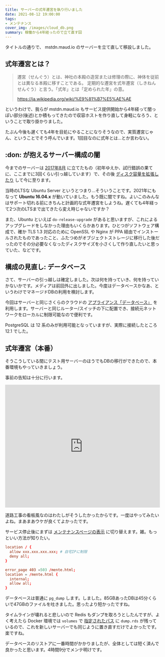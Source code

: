 ```yaml
---
title: サーバーの式年遷宮を執り行いました
date: 2021-08-12 19:00:00
tags:
- メンテナンス
cover_img: /images/cloud_db.png
summary: 稼働から4年経ったので立て直す回
---
```


タイトルの通りで、 mstdn.maud.io のサーバーを立て直して移設しました。

## 式年遷宮とは？

> 遷宮（せんぐう）とは、神社の本殿の造営または修理の際に、神体を従前とは異なる本殿に移すことである。
> 定期的な遷宮を式年遷宮（しきねんせんぐう）と言う。「式年」とは「定められた年」の意。
>
> https://ja.wikipedia.org/wiki/%E9%81%B7%E5%AE%AE

というわけで、我らが mstdn.maud.io もサービス提供開始から4年経って闇っぽい部分(後述)とか積もってきたので収容ホストを作り直して身軽になろう、ということで取り掛かりました。

たぶん今後も遅くても4年を目処にやることになりそうなので、実質遷宮じゃん、ということでそう呼んでいます。1回目なのに式年とは…とか言わない。

## :don: が抱えるサーバー構成の闇

今までのサーバーは [2017年8月](https://mstdn.maud.io/@hota/4395394) に立てたもの（初年ゆえか、試行錯誤の果てに、ここまでに3回くらい引っ越しています）で、その後 [ディスク容量を拡張したり](https://diary.akane.blue/2018/01/16/server-disk-resized/) して今に至ります。

当時のLTSな Ubuntu Server というとつまり…そういうことです。2021年にもなって **Ubuntu 16.04.x** が動いていました。もう既に闇ですね。よいこのみんなはサポート切れる前にきちんと計画的な式年遷宮をしようね。遅くても4年経って2つ次のLTSまで出てきたら変え時じゃないですか？

また、Ubuntu といえば `do-release-upgrade` があると思いますが、これによるアップグレードをしなかった理由もいくらかあります。ひとつがソフトウェア構成で、確か TLS 1.3 対応のために OpenSSL や Nginx が PPA 経由でインストールされたものであったこと、ふたつめがオブジェクトストレージに移行した後だったのでその分必要なくなったディスクサイズを小さくして作り直したいと思っていた、などです。

## 構成の見直し: データベース

さて、サーバーの引っ越しは確定しました。次は何を持っていき、何を持っていかないかです。メディアは前回外に出しました。今度はデータベースかなあ、というわけでマネージドDBの利用を検討します。

今回はサーバーと同じさくらのクラウドの [アプライアンス「データベース」](https://manual.sakura.ad.jp/cloud/appliance/database/about.html) を利用します。サーバーと同じルーター/スイッチの下に配置でき、接続元ネットワークをローカルに制限可能なので便利です。

PostgreSQL は 12 系のみが利用可能となっていますが、実際に接続したところ 12.1 でした。

## 式年遷宮（本番）

そうこうしている間にテスト用サーバーのほうでもDBの移行ができたので、本番環境もやっていきましょう。

事前の告知は十分に行います。

<iframe src="https://mstdn.maud.io/@hota/106674187597916491/embed" class="mastodon-embed" style="max-width: 100%; border: 0" width="600" height="400" allowfullscreen="allowfullscreen"></iframe><script src="https://mstdn.maud.io/embed.js" async="async"></script>

道路工事の看板風なのはわたしがそうしたかったからです。一度はやってみたいよね。まあまあウケが良くてよかったです。

サービス停止後にまずは [メンテナンスページの表示](https://mstdn.maud.io/mente.html) に切り替えます。雑。もっといい方法が知りたい。

```nginx.conf
location / {
  allow xxx.xxx.xxx.xxx; # 自宅IPに制限
  deny all;
}

error_page 403 =503 /mente.html;
location = /mente.html {
  internal;
  allow all;
}
```

データベースは普通に `pg_dump` します。しました。85GBあったDBは45分くらいで47GBのファイルを吐きました。思ったより短かったですね。

タイムラインが壊れると悲しいので Redis もダンプを取ろうとしたんですが、よく考えたら Docker 環境では `volumes` で [指定されたパス](https://github.com/mastodon/mastodon/blob/main/docker-compose.yml#L23) に `dump.rds` が残っているので、これを新しいサーバーでも同じように置き直すだけでよかったです。楽ですね。

データベースのリストアに一番時間がかかりましたが、全体としては短く済んで良かったと思います。4時間9分でメンテ明けです。